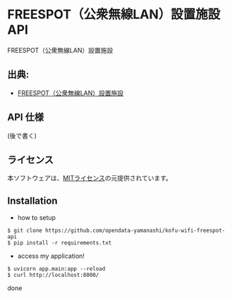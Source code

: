 # FREESPOT（公衆無線LAN）設置施設 API
FREESPOT（公衆無線LAN）設置施設

## 出典:
* [FREESPOT（公衆無線LAN）設置施設](https://www.city.kofu.yamanashi.jp/joho/opendata/shisetsu/index.html)

## API 仕様
(後で書く)

## ライセンス
本ソフトウェアは、[MITライセンス](https://github.com/opendata-yamanashi/onsen-api/blob/main/LICENSE.txt)の元提供されています。

## Installation

* how to setup  
```
$ git clone https://github.com/opendata-yamanashi/kofu-wifi-freespot-api
$ pip install -r requirements.txt
```
* access my application!
```
$ uvicorn app.main:app --reload 
$ curl http://localhost:8000/
```

done
